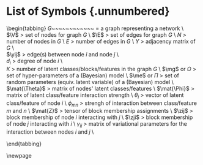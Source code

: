 # List of Symbols {.unnumbered}

\begin{tabbing}
$G$~~~~~~~~~~~~ \= a graph representing a network \\  
$\V$ \> set of nodes for graph $G$ \\
$\E$ \> set of edges for graph $G$ \\
$N$ \> number of nodes in $G$ \\
$E$ \> number of edges in $G$ \\
$Y$ \>  adjacency matrix of $G$ \\  
$\yij$ \>  edge(s) between node $i$ and node $j$ \\  
$d_i$ \>  degree of node $i$ \\  
$K$ \> number of latent classes/blocks/features in the graph $G$ \\
$\mg$ or $\Omega$ \> set of hyper-parameters of a (Bayesian) model \\
$\me$ or $\Pi$ \> set of random parameters (equiv. latent variable) of a (Bayesian) model \\
$\mat{\Theta}$ \> matrix of nodes' latent classes/features \\
$\mat{\Phi}$ \> matrix of latent class/feature interaction strength \\
$\theta_i$ \> vector of latent class/feature of node $i$ \\
$\phi_{mn}$ \> strengh of interaction between class/feature $m$ and $n$ \\
$\mat{Z}$ \> tensor of block membership assignments \\
$\zij$ \> block membership of node $i$ interacting with $j$ \\
$\zji$ \> block membership of node $j$ interacting with $i$ \\
$\gamma_{ij}$ \> matrix of variational parameters for the interaction between nodes $i$ and $j$ \\

\end{tabbing}

\newpage

